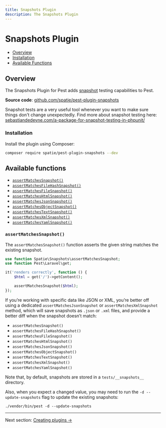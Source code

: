 ```yaml
---
title: Snapshots Plugin
description: The Snapshots Plugin
---
```


# Snapshots Plugin

- [Overview](#overview)
- [Installation](#installation)
- [Available Functions](#available-functions)

<a name="overview"></a>
## Overview

The Snapshots Plugin for Pest adds [snapshot](https://github.com/spatie/phpunit-snapshot-assertions) testing capabilities to Pest.

**Source code**: [github.com/spatie/pest-plugin-snapshots](https://github.com/spatie/pest-plugin-snapshots)

Snapshot tests are a very useful tool whenever you want to make sure things don't change unexpectedly. Find more
about snapshot testing here: [sebastiandedeyne.com/a-package-for-snapshot-testing-in-phpunit/](https://sebastiandedeyne.com/a-package-for-snapshot-testing-in-phpunit/)

<a name="installation"></a>
### Installation
Install the plugin using Composer:

```bash
composer require spatie/pest-plugin-snapshots --dev
```

<style>
    .collection-method-list a {
        display: block;
    }
</style>

<a name="available-functions"></a>
## Available functions

<div class="collection-method-list" markdown="1">

- [`assertMatchesSnapshot()`](#assertMatchesSnapshot)
- [`assertMatchesFileHashSnapshot()`](#assertMatchesSnapshot)
- [`assertMatchesFileSnapshot()`](#assertMatchesSnapshot)
- [`assertMatchesHtmlSnapshot()`](#assertMatchesSnapshot)
- [`assertMatchesJsonSnapshot()`](#assertMatchesSnapshot)
- [`assertMatchesObjectSnapshot()`](#assertMatchesSnapshot)
- [`assertMatchesTextSnapshot()`](#assertMatchesSnapshot)
- [`assertMatchesXmlSnapshot()`](#assertMatchesSnapshot)
- [`assertMatchesYamlSnapshot()`](#assertMatchesSnapshot)

</div>

<a name="assertMatchesSnapshot"></a>
### `assertMatchesSnapshot()`

The `assertMatchesSnapshot()` function asserts the given string matches the existing snapshot.

```php
use function Spatie\Snapshots\assertMatchesSnapshot;
use function Pest\Laravel\get;

it('renders correctly', function () {
    $html = get('/')->getContent();

    assertMatchesSnapshot($html);
});
```

If you’re working with specific data like JSON or XML, you’re better off using a dedicated `assertMatchesJsonSnapshot` or `assertMatchesXmlSnapshot` method, which will save snapshots as `.json` or `.xml` files, and provide a better diff when the snapshot doesn’t match:

- `assertMatchesSnapshot()`
- `assertMatchesFileHashSnapshot()`
- `assertMatchesFileSnapshot()`
- `assertMatchesHtmlSnapshot()`
- `assertMatchesJsonSnapshot()`
- `assertMatchesObjectSnapshot()`
- `assertMatchesTextSnapshot()`
- `assertMatchesXmlSnapshot()`
- `assertMatchesYamlSnapshot()`

Note that, by default, snapshots are stored in a `tests/__snapshots__` directory.

Also, when you expect a changed value, you may need to run the `-d --update-snapshots` flag to update the existing snapshots:
```
./vendor/bin/pest -d --update-snapshots
```

---

Next section: [Creating plugins →](/docs/plugins/creating-plugins)
